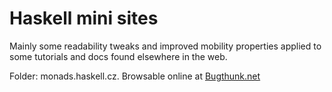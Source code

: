 # Haskell mini sites

Mainly some readability tweaks and improved mobility properties applied to some tutorials and docs found elsewhere in the web.

Folder: monads.haskell.cz. Browsable online at [Bugthunk.net](http://www.bugthunk.net/monads.haskell.cz/html/index.html)